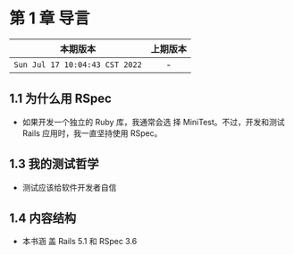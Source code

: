 # 第 1 章 导言

|本期版本|上期版本
|:---:|:---:|
`Sun Jul 17 10:04:43 CST 2022` | -

## 1.1 为什么用 RSpec

* 如果开发一个独立的 Ruby 库，我通常会选 择 MiniTest。不过，开发和测试 Rails 应用时，我一直坚持使用 RSpec。

## 1.3 我的测试哲学

* 测试应该给软件开发者自信

## 1.4 内容结构

* 本书涵 盖 Rails 5.1 和 RSpec 3.6
